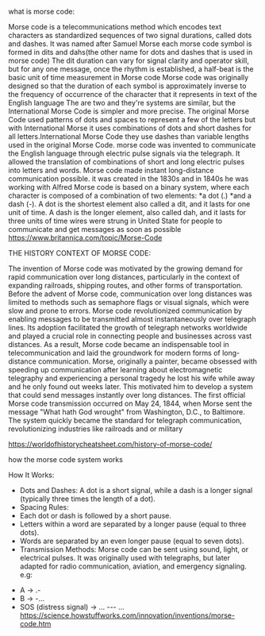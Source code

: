 what is morse code:

Morse code is a telecommunications method which encodes text characters as standardized sequences of two signal durations, called dots and dashes. It was named after Samuel Morse
each morse code symbol is formed in dits and dahs(the other name for dots and dashes that is used in morse code)
The dit duration can vary for signal clarity and operator skill, but for any one message, once the rhythm is established, a half-beat is the basic unit of time measurement in Morse code
Morse code was originally designed so that the duration of each symbol is approximately inverse to the frequency of occurrence of the character that it represents in text of the English language
The are two and they're systems are similar, but the International Morse Code is simpler and more precise. The original Morse Code used patterns of dots and spaces to represent a few of the letters
but with International Morse it uses combinations of dots and short dashes for all letters.International Morse Code they use dashes than variable lengths used in the original Morse Code.
morse code was invented to communicate the English language through electric pulse signals via the telegraph. 
It allowed the translation of combinations of short and long electric pulses into letters and words. Morse code made instant long-distance communication possible.
it was created in the 1830s and in 1840s he was working with Alfred
Morse code is based on a binary system, where each character is composed of a combination of two elements:
                                                                                                     *a dot (.)
                                                                                                     *and a dash (-).
A dot is the shortest element also called a dit, and it lasts for one unit of time. A dash is the longer element, also called dah, and it lasts for three units of time
wires were strung in United State for people to communicate and get messages as soon as possible 
https://www.britannica.com/topic/Morse-Code

THE HISTORY CONTEXT OF MORSE CODE:

The invention of Morse code was motivated by the growing demand for rapid communication over long distances, particularly in the context of expanding railroads, shipping routes, and other forms of transportation.
Before the advent of Morse code, communication over long distances was limited to methods such as semaphore flags or visual signals, which were slow and prone to errors.
Morse code revolutionized communication by enabling messages to be transmitted almost instantaneously over telegraph lines.
Its adoption facilitated the growth of telegraph networks worldwide and played a crucial role in connecting people and businesses across vast distances.
As a result, Morse code became an indispensable tool in telecommunication and laid the groundwork for modern forms of long-distance communication.
Morse, originally a painter, became obsessed with speeding up communication after learning about electromagnetic telegraphy and experiencing a personal tragedy he lost his wife while away and he only found out weeks later.
This motivated him to develop a system that could send messages instantly over long distances.
The first official Morse code transmission occurred on May 24, 1844, when Morse sent the message "What hath God wrought" from Washington, D.C., to Baltimore.
The system quickly became the standard for telegraph communication, revolutionizing industries like railroads and or military 

https://worldofhistorycheatsheet.com/history-of-morse-code/

how the morse code system works

How It Works:
* Dots and Dashes: A dot is a short signal, while a dash is a longer signal (typically three times the length of a dot).
* Spacing Rules:
* Each dot or dash is followed by a short pause.
* Letters within a word are separated by a longer pause (equal to three dots).
* Words are separated by an even longer pause (equal to seven dots).
* Transmission Methods: Morse code can be sent using sound, light, or electrical pulses. It was originally used with telegraphs, but later adapted for radio communication, aviation, and emergency signaling.
  e.g:
- A → .-
- B → -...
- SOS (distress signal) → ... --- ...
https://science.howstuffworks.com/innovation/inventions/morse-code.htm
